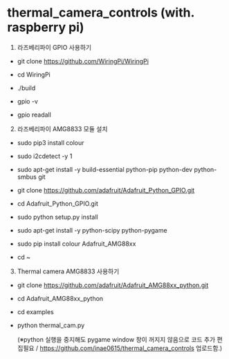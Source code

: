 # thermal_camera_controls (with. raspberry pi)
1. 라즈베리파이 GPIO 사용하기 

- git clone https://github.com/WiringPi/WiringPi

- cd WiringPi

- ./build

- gpio -v 

- gpio readall 



2.  라즈베리파이 AMG8833 모듈 설치 

- sudo pip3 install colour

- sudo i2cdetect -y 1

- sudo apt-get install -y build-essential python-pip python-dev python-smbus git

- git clone https://github.com/adafruit/Adafruit_Python_GPIO.git 

- cd Adafruit_Python_GPIO.git 

- sudo python setup.py install

- sudo apt-get install -y python-scipy python-pygame

- sudo pip install colour Adafruit_AMG88xx

- cd ~



3. Thermal camera AMG8833 사용하기 

- git clone https://github.com/adafruit/Adafruit_AMG88xx_python.git

- cd Adafruit_AMG88xx_python

- cd examples

- python thermal_cam.py

  (※python 실행을 중지해도 pygame window 창이 꺼지지 않음으로 코드 추가 편집필요 / https://github.com/inae0615/thermal_camera_controls 업로드함.)
